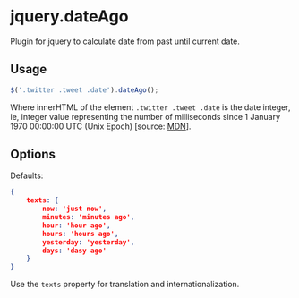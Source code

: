 jquery.dateAgo
=======

Plugin for jquery to calculate date from past until current date.

Usage
-----

````javascript
$('.twitter .tweet .date').dateAgo();
````

Where innerHTML of the element ```.twitter .tweet .date``` is the date integer, ie, integer value representing the number of milliseconds since 1 January 1970 00:00:00 UTC (Unix Epoch) [source: [MDN](https://developer.mozilla.org/en-US/docs/JavaScript/Reference/Global_Objects/Date#Parameters)].

Options
-------

Defaults:

````json
{
    texts: {
        now: 'just now',
        minutes: 'minutes ago',
        hour: 'hour ago',
        hours: 'hours ago',
        yesterday: 'yesterday',
        days: 'dasy ago'
    }
}
````

Use the ````texts```` property for translation and internationalization.